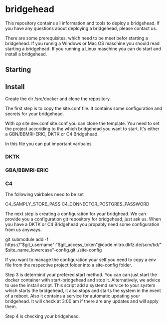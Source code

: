 # bridgehead

This repository contains all information and tools to deploy a bridgehead. If you have any questions about deploying a bridgehead, please contact us.

There are some prerequisites, which need to be meet befor starting a bridgehead. If you runnig a Windows or Mac OS maschine you should read starting a bridgehead. If you running a Linux maschine you can do start and install a bridgehead.

## Starting


## Install

Create the dir /src/docker and clone the repository.

The first step is to copy the site.conf file. It contains some configuration and secrets for your bridgehead.

With cp site.dev.conf site.conf you can clone the template. You need to set the project accoriding to the which bridgehead you want to start. It's either a GBN/BBMRI-ERIC, DKTK or C4 Bridgehead.

In this file you can put important varibales

### DKTK

### GBA/BBMRI-ERIC

### C4

The following vairbales need to be set

C4_SAMPLY_STORE_PASS
C4_CONNECTOR_POSTGRES_PASSWORD


The next step is creating a configuration for your bridghead. We can provide you a configuration git repository for bridgehead, just ask us. When you have a DKTK or C4 Bridgehead you propably need some configuration from us anyways.

git submodule add -f https://"$git_username":"$git_access_token"@code.mitro.dkfz.de/scm/bd/"$site_name_lowercase"-config.git ./site-config

If you want to manage the configuration your self you need to copy a env file from the respective project folder into a site-config folder. 

Step 3 is determind your prefered start method. You can can just start the docker container with start-bridgehead and stop it. Alternatively, we advice to use the install script. This script add a systemd service to your system which starts the bridgehead, it also stops and starts the system in the event of a reboot. Also it contains a service for automatic updating your bridgehead. It will check at 3:00 am if there are any updates and will apply them.

Step 4 is checking your bridgehead.  


